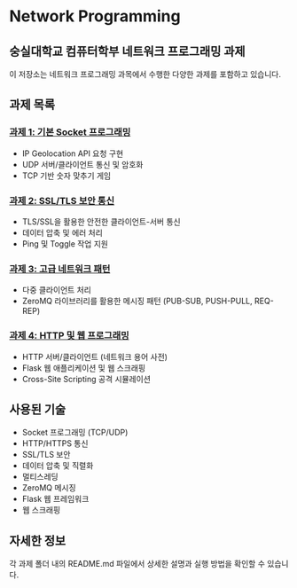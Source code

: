 # Network Programming

## 숭실대학교 컴퓨터학부 네트워크 프로그래밍 과제

이 저장소는 네트워크 프로그래밍 과목에서 수행한 다양한 과제를 포함하고 있습니다.

## 과제 목록

### [과제 1: 기본 Socket 프로그래밍](./network%20programing/Assignment1/)

- IP Geolocation API 요청 구현
- UDP 서버/클라이언트 통신 및 암호화
- TCP 기반 숫자 맞추기 게임

### [과제 2: SSL/TLS 보안 통신](./network%20programing/Assignment2/)

- TLS/SSL을 활용한 안전한 클라이언트-서버 통신
- 데이터 압축 및 에러 처리
- Ping 및 Toggle 작업 지원

### [과제 3: 고급 네트워크 패턴](./network%20programing/Assignment3/)

- 다중 클라이언트 처리
- ZeroMQ 라이브러리를 활용한 메시징 패턴 (PUB-SUB, PUSH-PULL, REQ-REP)

### [과제 4: HTTP 및 웹 프로그래밍](./network%20programing/Assignment4/)

- HTTP 서버/클라이언트 (네트워크 용어 사전)
- Flask 웹 애플리케이션 및 웹 스크래핑
- Cross-Site Scripting 공격 시뮬레이션

## 사용된 기술

- Socket 프로그래밍 (TCP/UDP)
- HTTP/HTTPS 통신
- SSL/TLS 보안
- 데이터 압축 및 직렬화
- 멀티스레딩
- ZeroMQ 메시징
- Flask 웹 프레임워크
- 웹 스크래핑

## 자세한 정보

각 과제 폴더 내의 README.md 파일에서 상세한 설명과 실행 방법을 확인할 수 있습니다.